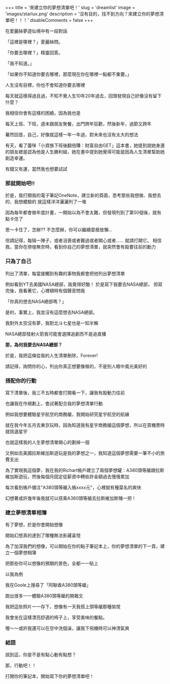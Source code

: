 +++
title = '來建立你的夢想清單吧！'
slug = 'dreamlist'
image = 'images/starlux.png'
description = '沒有目的，找不到方向？來建立你的夢想清單吧！！！'
disableComments = false
+++

在愛麗絲夢遊仙境中有一段對話

「這裡是哪裡？」愛麗絲問。

「你要去哪裡？」精靈回答。

「我不知道。」

「如果你不知道你要去哪裡，那麼現在你在哪裡一點都不重要。」

人生沒有目標，你也不會知道你要去哪裡

每天就這樣得過且過，不知不覺人生10年20年過去，回頭發現自己好像沒有留下什麼？

我相信你會有這樣的困繞，因為我也是

每天上班、下班，週末跟朋友聚餐，出門跨年狂歡，然後新年，過節又跨年

驀然回首，自己，好像就這樣一年一年過，對未來也沒有太大的想法

有天，看了蕾咪「小資族下班後翻倍賺：財富自由GET」這本書，她提到說她身邊的朋友總是認為他是人生勝利組，她在書中提到她覺得可能是因為人生清單幫助她創造幸運。

有錢又有運，當然我也想要試試

### 那就開始吧!! ###

於是，我打開我的電子筆記OneNote，建立新的頁面，思考那些我想做、我想去的、我想體驗的
就這樣洋洋灑灑列了一堆

因為每年都會做年度計畫，一開始以為不會太難，但發現列到了第50個後，就有點卡住了

恩～卡住了，怎辦??
不怎麼辦，你可以繼續耍廢放懶…

但請記得，每隔一陣子，或者沮喪或者難過或者開心或者……
就請打開它。
相信我，當你在徬徨無奈時，看到你自己的夢想清單，就突然會有股要往前的動力

### 只為了自己 ###

列出了清單，每當接觸到有趣的事物我都會把他列出夢想清單

例如看到YT去美國NASA總部，我覺得好酷！ 於是寫下我要去NASA總部，
但寫完後，我看著它，心裡頓時有個聲音問我

「你真的想去NASA總部嗎？」

是的，事實上，我並沒有這麼想去NASA總部。

我對外太空沒有夢，我對北斗七星也是一知半解

NASA總部發射火箭我可能會選擇追劇而不是追直播

**那，為何我要去NASA總部？**

於是，我把這條從我的人生清單刪除，Forever!

請記得，詢問你的心，列出你真正想要像做的，不是別人眼中風光美好的

### 搭配你的行動 ###

寫下清單後，我三不五時都會打開看一下，讓我有股動力往前

也讓我在作規劃上，會試著配合我的夢想清單行動

例如我想要體驗星宇航空的商務艙，我開始研究星宇航空的航線

就在我今年五月去東京玩時，因為知道我有星宇商務艙這個夢想，所以在買機票時就挑選星宇

也就這樣我的人生夢想清單開心的劃掉一個

又例如去美國拉斯維加斯遊玩是我的夢想之一，我知道這個夢想需要一筆不小的旅費支出

為了實現我這個夢，我在我的Richart帳戶建立了兩個夢想罐：A380頭等艙跟拉斯維加斯遊玩，然後每個月固定從薪資中轉些許金額過去慢慢累加

每次看到帳戶備注"A380頭等艙入帳xxxx元"，心裡就有種莫名的爽快

幻想著或許幾年後我就可以搭乘A380頭等艙去拉斯維加斯賭一把！

### 建立夢想清單相簿 ###

有了夢想，於是你會開始想像

開始幻想真的達到了哪種無法影藏喜悅

為了加深我們的想像，可以開始在你的點子筆記本上，你的夢想清單的下一頁，建立一個夢想相簿

把那些你可以想像的預期的景色，全都一一貼上

以我為例

我在Goole上搜尋了「阿聯酋A380頭等艙」

跑出很多一一體驗A380頭等艙的開箱文

我把這些照片一一存下，想像有一天我搭上頭等艙那種愉悅

我會坐在這樣漂亮舒適的椅子上，享受美味的餐點。

喔～～或許我還可以在空中洗個澡，讓我下飛機時可以神清氣爽

### 結語 ###

說到這，你是不是有點心動有點想？

那，行動吧！！

打開你的筆記本，開始寫下你的夢想清單吧！
